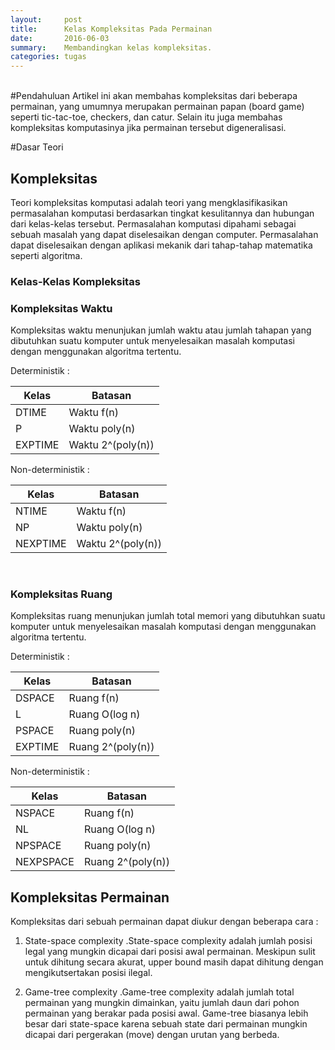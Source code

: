 ```yaml
---
layout:     post
title:      Kelas Kompleksitas Pada Permainan
date:       2016-06-03
summary:    Membandingkan kelas kompleksitas.
categories: tugas
---
```

<br>
#Pendahuluan
Artikel ini akan membahas kompleksitas dari beberapa permainan, yang umumnya merupakan permainan papan (board game) seperti tic-tac-toe, checkers, dan catur. Selain itu juga membahas kompleksitas komputasinya jika permainan tersebut digeneralisasi.

#Dasar Teori

## Kompleksitas
Teori kompleksitas komputasi adalah teori yang mengklasifikasikan permasalahan komputasi berdasarkan tingkat kesulitannya dan hubungan dari kelas-kelas tersebut. Permasalahan komputasi dipahami sebagai sebuah masalah yang dapat diselesaikan dengan computer. Permasalahan dapat diselesaikan dengan aplikasi mekanik dari tahap-tahap matematika seperti algoritma.

### Kelas-Kelas Kompleksitas

### Kompleksitas Waktu
Kompleksitas waktu menunjukan jumlah waktu atau jumlah tahapan yang dibutuhkan suatu komputer untuk menyelesaikan masalah komputasi dengan menggunakan algoritma tertentu.

Deterministik :

| Kelas         | Batasan             |
| ------------- | ------------------- |
| DTIME         | Waktu f(n)          |
| P             | Waktu poly(n)       |
| EXPTIME       | Waktu 2^(poly(n))   |

Non-deterministik :

| Kelas         | Batasan             |
| ------------- | ------------------- |
| NTIME         | Waktu f(n)          |
| NP            | Waktu poly(n)       |
| NEXPTIME      | Waktu 2^(poly(n))   |

<br>

### Kompleksitas Ruang
Kompleksitas ruang menunjukan jumlah total memori yang dibutuhkan suatu komputer untuk menyelesaikan masalah komputasi dengan menggunakan algoritma tertentu.

Deterministik :

| Kelas         | Batasan             |
| ------------- | ------------------- |
| DSPACE        | Ruang f(n)          |
| L             | Ruang O(log n)      |
| PSPACE        | Ruang poly(n)       |
| EXPTIME       | Ruang 2^(poly(n))   |

Non-deterministik :

| Kelas         | Batasan             |
| ------------- | ------------------- |
| NSPACE        | Ruang f(n)          |
| NL            | Ruang O(log n)      |
| NPSPACE       | Ruang poly(n)       |
| NEXPSPACE     | Ruang 2^(poly(n))   |

## Kompleksitas Permainan
Kompleksitas dari sebuah permainan dapat diukur dengan beberapa cara :

1. State-space complexity
.State-space complexity adalah jumlah posisi legal yang mungkin dicapai dari posisi awal permainan. Meskipun sulit untuk dihitung secara akurat, upper bound masih dapat dihitung dengan mengikutsertakan posisi ilegal.

2. Game-tree complexity
.Game-tree complexity adalah jumlah total permainan yang mungkin dimainkan, yaitu jumlah daun dari pohon permainan yang berakar pada posisi awal. Game-tree biasanya lebih besar dari state-space karena sebuah state dari permainan mungkin dicapai dari pergerakan (move) dengan urutan yang berbeda.

